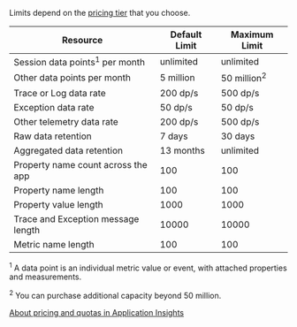  Limits depend on the [pricing tier](/home/features/application-insights/#price) that you choose.

**Resource** | **Default Limit** | **Maximum Limit**
-------- | ------------- | -------------
Session data points<sup>1</sup> per month | unlimited | unlimited
Other data points per month | 5 million | 50 million<sup>2</sup>
Trace or Log data rate | 200 dp/s | 500 dp/s
Exception data rate | 50 dp/s | 50 dp/s
Other telemetry data rate | 200 dp/s | 500 dp/s
Raw  data retention |7 days| 30 days
Aggregated data retention | 13 months | unlimited
Property name count across the app | 100 | 100
Property name length | 100 | 100
Property value length | 1000 | 1000
Trace and Exception message length | 10000 | 10000
Metric name length |  100 | 100

<sup>1</sup> A data point is an individual metric value or event, with attached properties and measurements.

<sup>2</sup> You can purchase additional capacity beyond 50 million.
 
[About pricing and quotas in Application Insights](/documentation/articles/app-insights-pricing)
